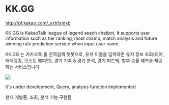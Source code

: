# KK.GG
<http://pf.kakao.com/_yxhfxmxb>

 KK.GG is KakaoTalk league of legend seach chatbot, It supports user information such as tier ranking, most champ, match analysis and future winning rate prediction service when input user name.

 KK.GG 는 카카오톡 롤 전적검색 챗봇으로, 유저 이름을 입력하면 유저 정보 조회(티어, 래더랭킹, 모스트 챔피언), 경기 기록 & 경기 분석, 경기 피드백, 향후 승률 예측을 제공하는 서비스입니다.

 ![](https://i.imgur.com/ApnodhN.jpg)

It's under development,
Query, analysis function implemented

현재 개발중, 조회, 분석 기능 구현됨
